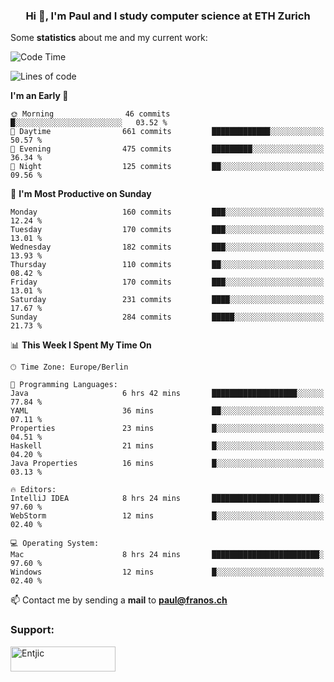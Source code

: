 <h3 align="center">Hi 👋, I'm Paul and I study computer science at ETH Zurich</h3>


Some **statistics** about me and my current work:

<!--START_SECTION:waka-->
![Code Time](http://img.shields.io/badge/Code%20Time-1%2C366%20hrs%2020%20mins-blue)

![Lines of code](https://img.shields.io/badge/From%20Hello%20World%20I%27ve%20Written-1.9%20million%20lines%20of%20code-blue)

**I'm an Early 🐤** 

```text
🌞 Morning                46 commits          █░░░░░░░░░░░░░░░░░░░░░░░░   03.52 % 
🌆 Daytime                661 commits         █████████████░░░░░░░░░░░░   50.57 % 
🌃 Evening                475 commits         █████████░░░░░░░░░░░░░░░░   36.34 % 
🌙 Night                  125 commits         ██░░░░░░░░░░░░░░░░░░░░░░░   09.56 % 
```
📅 **I'm Most Productive on Sunday** 

```text
Monday                   160 commits         ███░░░░░░░░░░░░░░░░░░░░░░   12.24 % 
Tuesday                  170 commits         ███░░░░░░░░░░░░░░░░░░░░░░   13.01 % 
Wednesday                182 commits         ███░░░░░░░░░░░░░░░░░░░░░░   13.93 % 
Thursday                 110 commits         ██░░░░░░░░░░░░░░░░░░░░░░░   08.42 % 
Friday                   170 commits         ███░░░░░░░░░░░░░░░░░░░░░░   13.01 % 
Saturday                 231 commits         ████░░░░░░░░░░░░░░░░░░░░░   17.67 % 
Sunday                   284 commits         █████░░░░░░░░░░░░░░░░░░░░   21.73 % 
```


📊 **This Week I Spent My Time On** 

```text
🕑︎ Time Zone: Europe/Berlin

💬 Programming Languages: 
Java                     6 hrs 42 mins       ███████████████████░░░░░░   77.84 % 
YAML                     36 mins             ██░░░░░░░░░░░░░░░░░░░░░░░   07.11 % 
Properties               23 mins             █░░░░░░░░░░░░░░░░░░░░░░░░   04.51 % 
Haskell                  21 mins             █░░░░░░░░░░░░░░░░░░░░░░░░   04.20 % 
Java Properties          16 mins             █░░░░░░░░░░░░░░░░░░░░░░░░   03.13 % 

🔥 Editors: 
IntelliJ IDEA            8 hrs 24 mins       ████████████████████████░   97.60 % 
WebStorm                 12 mins             █░░░░░░░░░░░░░░░░░░░░░░░░   02.40 % 

💻 Operating System: 
Mac                      8 hrs 24 mins       ████████████████████████░   97.60 % 
Windows                  12 mins             █░░░░░░░░░░░░░░░░░░░░░░░░   02.40 % 
```


<!--END_SECTION:waka-->

📫 Contact me by sending a **mail** to **paul@franos.ch**

<h3 align="left">Support:</h3>
<p><a href="https://ko-fi.com/Entjic"> <img align="left" src="https://cdn.ko-fi.com/cdn/kofi3.png?v=3" height="40" width="168" alt="Entjic" /></a></p>
